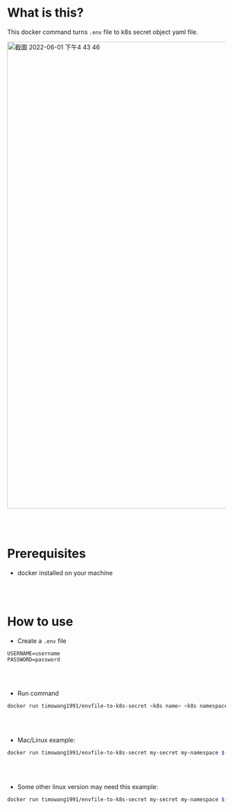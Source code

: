 # What is this?

This docker command turns `.env` file to k8s secret object yaml file.

<img width="1078" alt="截圖 2022-06-01 下午4 43 46" src="https://user-images.githubusercontent.com/5511042/171364872-cfd32803-b294-456f-8bd7-04604806137b.png">

<br/><br/>


# Prerequisites
* docker installed on your machine

<br/><br/>

# How to use

* Create a `.env` file
```
USERNAME=username
PASSWORD=password
```

<br/><br/>

* Run command
```bash
docker run timowang1991/envfile-to-k8s-secret <k8s name> <k8s namespace> <base64-encoded .env string>
```

<br/><br/>

* Mac/Linux example:
```bash
docker run timowang1991/envfile-to-k8s-secret my-secret my-namespace $(cat .env | base64) > my-secret.yaml
```

<br/><br/>

* Some other linux version may need this example:
```bash
docker run timowang1991/envfile-to-k8s-secret my-secret my-namespace $(cat .env | base64 -w 0) > my-secret.yaml
```
